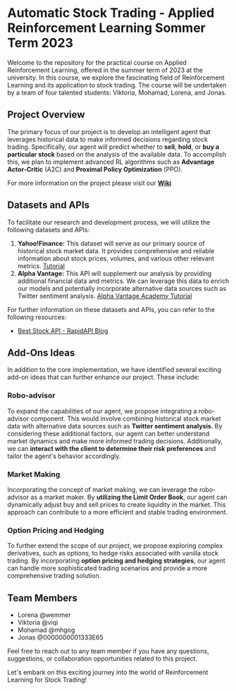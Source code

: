 # Automatic Stock Trading - Applied Reinforcement Learning Sommer Term 2023

Welcome to the repository for the practical course on Applied Reinforcement Learning, offered in the summer term of 2023 at the university. In this course, we explore the fascinating field of Reinforcement Learning and its application to stock trading. The course will be undertaken by a team of four talented students: Viktoria, Mohamad, Lorena, and Jonas.

## Project Overview

The primary focus of our project is to develop an intelligent agent that leverages historical data to make informed decisions regarding stock trading. Specifically, our agent will predict whether to **sell**, **hold**, or **buy a particular stock** based on the analysis of the available data. To accomplish this, we plan to implement advanced RL algorithms such as **Advantage Actor-Critic** (A2C) and **Proximal Policy Optimization** (PPO).

For more information on the project please visit our [**Wiki**](https://gitlab.lrz.de/team-1-ARL/automatic-stock-trading-applied-reinforcement-learning-sommer-term-2023/-/wikis/home)

## Datasets and APIs

To facilitate our research and development process, we will utilize the following datasets and APIs:

1. **Yahoo!Finance:** This dataset will serve as our primary source of historical stock market data. It provides comprehensive and reliable information about stock prices, volumes, and various other relevant metrics. [Tutorial](https://algotrading101.com/learn/yahoo-finance-api-guide/)
2. **Alpha Vantage:** This API will supplement our analysis by providing additional financial data and metrics. We can leverage this data to enrich our models and potentially incorporate alternative data sources such as Twitter sentiment analysis. [Alpha Vantage Academy Tutorial](https://www.alphavantage.co/academy/)

For further information on these datasets and APIs, you can refer to the following resources:
- [Best Stock API - RapidAPI Blog](https://rapidapi.com/blog/best-stock-api/)

## Add-Ons Ideas

In addition to the core implementation, we have identified several exciting add-on ideas that can further enhance our project. These include:

### Robo-advisor

To expand the capabilities of our agent, we propose integrating a robo-advisor component. This would involve combining historical stock market data with alternative data sources such as **Twitter sentiment analysis**. By considering these additional factors, our agent can better understand market dynamics and make more informed trading decisions. Additionally, we can **interact with the client to determine their risk preferences** and tailor the agent's behavior accordingly.

### Market Making

Incorporating the concept of market making, we can leverage the robo-advisor as a market maker. By **utilizing the Limit Order Book**, our agent can dynamically adjust buy and sell prices to create liquidity in the market. This approach can contribute to a more efficient and stable trading environment.

### Option Pricing and Hedging

To further extend the scope of our project, we propose exploring complex derivatives, such as options, to hedge risks associated with vanilla stock trading. By incorporating **option pricing and hedging strategies**, our agent can handle more sophisticated trading scenarios and provide a more comprehensive trading solution.

## Team Members

- Lorena @wemmer
- Viktoria @viqi
- Mohamad @mhgog
- Jonas @0000000001333E65

Feel free to reach out to any team member if you have any questions, suggestions, or collaboration opportunities related to this project.

Let's embark on this exciting journey into the world of Reinforcement Learning for Stock Trading!
